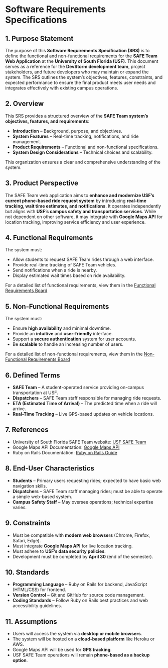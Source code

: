 # Software Requirements Specifications
## 1. Purpose Statement  

The purpose of this **Software Requirements Specification (SRS)** is to define the functional and non-functional requirements for the **SAFE Team Web Application** at the **University of South Florida (USF)**. This document serves as a reference for the **DevStorm development team**, project stakeholders, and future developers who may maintain or expand the system. The SRS outlines the system’s objectives, features, constraints, and expected performance to ensure the final product meets user needs and integrates effectively with existing campus operations.  

## 2. Overview  

This SRS provides a structured overview of the **SAFE Team system’s objectives, features, and requirements**:  
- **Introduction** – Background, purpose, and objectives.  
- **System Features** – Real-time tracking, notifications, and ride management.  
- **Product Requirements** – Functional and non-functional specifications.  
- **System Design Considerations** – Technical choices and scalability.  

This organization ensures a clear and comprehensive understanding of the system.  

## 3. Product Perspective  

The SAFE Team web application aims to **enhance and modernize USF’s current phone-based ride request system** by introducing **real-time tracking, wait time estimates, and notifications**. It operates independently but aligns with **USF’s campus safety and transportation services**. While not dependent on other software, it may integrate with **Google Maps API** for location tracking, improving service efficiency and user experience.  

## 4. Functional Requirements

The system must:  
- Allow students to request SAFE Team rides through a web interface.  
- Provide real-time tracking of SAFE Team vehicles.  
- Send notifications when a ride is nearby.  
- Display estimated wait times based on ride availability.

For a detailed list of functional requirements, view them in the [Functional Requirements Board](https://github.com/orgs/cen4020-devstorm/projects/3/views/3?filterQuery=-role%3A%22Non-functional%22&visibleFields=%5B%22Title%22%2C170702992%2C170703498%2C170704266%2C170704320%2C170704058%2C170704441%2C%22Status%22%5D)  

## 5. Non-Functional Requirements

The system must:  
- Ensure **high availability** and minimal downtime.  
- Provide an **intuitive** and **user-friendly** interface.  
- Support a **secure authentication** system for user accounts.  
- Be **scalable** to handle an increasing number of users.

For a detailed list of non-functional requirements, view them in the [Non-Functional Requirements Board](https://github.com/orgs/cen4020-devstorm/projects/3/views/4?filterQuery=role%3A%22Non-functional%22&visibleFields=%5B%22Title%22%2C%22Status%22%2C170703498%2C170702992%2C170703837%2C170704058%5D)

## 6. Defined Terms  

- **SAFE Team** – A student-operated service providing on-campus transportation at USF.  
- **Dispatchers** – SAFE Team staff responsible for managing ride requests.  
- **ETA (Estimated Time of Arrival)** – The predicted time when a ride will arrive.  
- **Real-Time Tracking** – Live GPS-based updates on vehicle locations.  

## 7. References  

- University of South Florida SAFE Team website: [USF SAFE Team](https://www.usf.edu/student-affairs/student-government/tampa-sg/tampa-safeteam/index.aspx)  
- Google Maps API Documentation: [Google Maps API](https://developers.google.com/maps/documentation)  
- Ruby on Rails Documentation: [Ruby on Rails Guide](https://guides.rubyonrails.org/)  

## 8. End-User Characteristics  

- **Students** – Primary users requesting rides; expected to have basic web navigation skills.  
- **Dispatchers** – SAFE Team staff managing rides; must be able to operate a simple web-based system.  
- **Campus Safety Staff** – May oversee operations; technical expertise varies.  

## 9. Constraints  

- Must be compatible with **modern web browsers** (Chrome, Firefox, Safari, Edge).  
- Must integrate **Google Maps API** for live location tracking.  
- Must adhere to **USF’s data security policies**.  
- Development must be completed by **April 30** (end of the semester).  

## 10. Standards  

- **Programming Language** – Ruby on Rails for backend, JavaScript (HTML/CSS) for frontend.  
- **Version Control** – Git and GitHub for source code management.  
- **Coding Standards** – Follow Ruby on Rails best practices and web accessibility guidelines.  

## 11. Assumptions  

- Users will access the system via **desktop or mobile browsers**.  
- The system will be hosted on a **cloud-based platform** like Heroku or AWS.  
- Google Maps API will be used for **GPS tracking**.  
- USF SAFE Team operations will remain **phone-based as a backup option**.  
